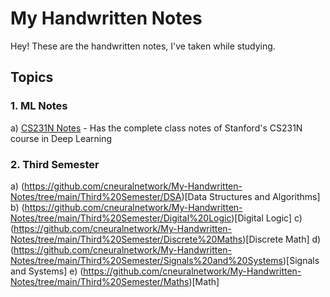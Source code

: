 # My Handwritten Notes

Hey! These are the handwritten notes, I've taken while studying.

## Topics
### 1. ML Notes
a) <ins>CS231N Notes</ins> - Has the complete class notes of Stanford's CS231N course in Deep Learning
    
### 2. Third Semester
a) (https://github.com/cneuralnetwork/My-Handwritten-Notes/tree/main/Third%20Semester/DSA)[Data Structures and Algorithms]
b) (https://github.com/cneuralnetwork/My-Handwritten-Notes/tree/main/Third%20Semester/Digital%20Logic)[Digital Logic]
c) (https://github.com/cneuralnetwork/My-Handwritten-Notes/tree/main/Third%20Semester/Discrete%20Maths)[Discrete Math]
d) (https://github.com/cneuralnetwork/My-Handwritten-Notes/tree/main/Third%20Semester/Signals%20and%20Systems)[Signals and Systems]
e) (https://github.com/cneuralnetwork/My-Handwritten-Notes/tree/main/Third%20Semester/Maths)[Math]

